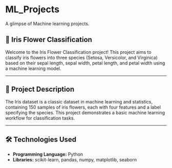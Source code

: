 # ML_Projects
A glimpse of Machine learning projects.

## 🌸 Iris Flower Classification

Welcome to the Iris Flower Classification project! This project aims to classify iris flowers into three species (Setosa, Versicolor, and Virginica) based on their sepal length, sepal width, petal length, and petal width using a machine learning model.

---

## 📄 Project Description

The Iris dataset is a classic dataset in machine learning and statistics, containing 150 samples of iris flowers, each with four features and a label specifying the species. This project demonstrates a basic machine learning workflow for classification tasks.

---

## 🛠️ Technologies Used

- **Programming Language:** Python
- **Libraries:** scikit-learn, pandas, numpy, matplotlib, seaborn





